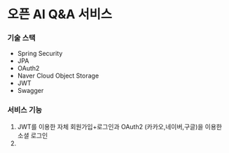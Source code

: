 # 오픈 AI Q&A 서비스


### 기술 스택
- Spring Security
- JPA
- OAuth2
- Naver Cloud Object Storage
- JWT
- Swagger


### 서비스 기능
1. JWT를 이용한 자체 회원가입+로그인과 OAuth2 (카카오,네이버,구글)을 이용한 소셜 로그인
2. 
  
